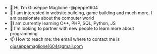 - 👋 Hi, I’m Giuseppe Maglione -@peppe1604
- 👀 I am interested in website building, game building and much more. I am passionate about the computer world
- 🌱I am currently learning C++, PHP, SQL, Python, JS
- 💞️ I'm looking to partner with new people to learn more about programming
- 📫 How to reach me: the email where to contact me is giuseppemaglione1604@gmail.com

<!---
Peppe1604/Peppe1604 is a ✨ special ✨ repository because its `README.md` (this file) appears on your GitHub profile.
You can click the Preview link to take a look at your changes.
--->
